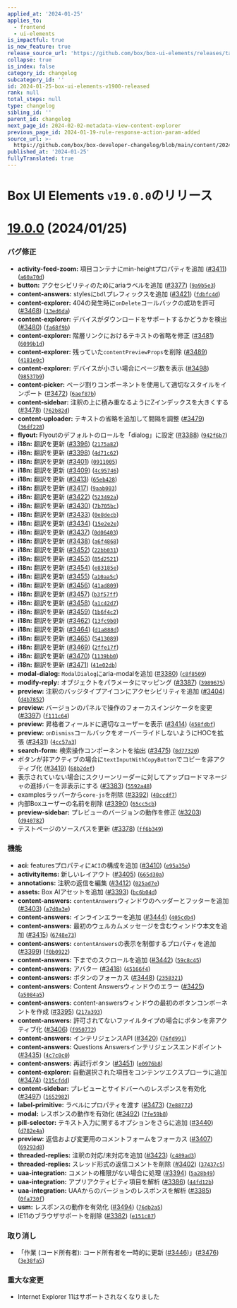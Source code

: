 ```yaml
---
applied_at: '2024-01-25'
applies_to:
  - frontend
  - ui-elements
is_impactful: true
is_new_feature: true
release_source_url: 'https://github.com/box/box-ui-elements/releases/tag/v19.0.0'
collapse: true
is_index: false
category_id: changelog
subcategory_id: ''
id: 2024-01-25-box-ui-elements-v1900-released
rank: null
total_steps: null
type: changelog
sibling_id: ''
parent_id: changelog
next_page_id: 2024-02-02-metadata-view-content-explorer
previous_page_id: 2024-01-19-rule-response-action-param-added
source_url: >-
  https://github.com/box/box-developer-changelog/blob/main/content/2024/01-25-box-ui-elements-v1900-released.md
published_at: '2024-01-25'
fullyTranslated: true
---
```

# Box UI Elements `v19.0.0`のリリース

# [19.0.0][1] (2024/01/25)

### バグ修正

* **activity-feed-zoom:** 項目コンテナにmin-heightプロパティを追加 ([#3411][2]) ([`a60a70d`][3])
* **button:** アクセシビリティのためにariaラベルを追加 ([#3377][4]) ([`9a9b5e3`][5])
* **content-answers:** stylesに`bdl`プレフィックスを追加 ([#3421][6]) ([`fdbfc4d`][7])
* **content-explorer:** 404の発生時に`onDelete`コールバックの成功を許可 ([#3468][8]) ([`13ed6da`][9])
* **content-explorer:** デバイスがダウンロードをサポートするかどうかを検出 ([#3480][10]) ([`fa68f9b`][11])
* **content-explorer:** 階層リンクにおけるテキストの省略を修正 ([#3481][12]) ([`6099b1d`][13])
* **content-explorer:** 残っていた`contentPreviewProps`を削除 ([#3489][14]) ([`4181e0c`][15])
* **content-explorer:** デバイスが小さい場合にページ数を表示 ([#3498][16]) ([`98537b9`][17])
* **content-picker:** ページ割りコンポーネントを使用して適切なスタイルをインポート ([#3472][18]) ([`6aef87b`][19])
* **content-sidebar:** 注釈の上に積み重なるようにZインデックスを大きくする ([#3478][20]) ([`762b82d`][21])
* **content-uploader:** テキストの省略を追加して間隔を調整 ([#3479][22]) ([`36df228`][23])
* **flyout:** Flyoutのデフォルトのロールを「dialog」に設定 ([#3388][24]) ([`942f6b7`][25])
* **i18n:** 翻訳を更新 ([#3396][26]) ([`2175a82`][27])
* **i18n:** 翻訳を更新 ([#3398][28]) ([`4d71c62`][29])
* **i18n:** 翻訳を更新 ([#3401][30]) ([`0911005`][31])
* **i18n:** 翻訳を更新 ([#3409][32]) ([`4c95746`][33])
* **i18n:** 翻訳を更新 ([#3413][34]) ([`65eb428`][35])
* **i18n:** 翻訳を更新 ([#3417][36]) ([`9aab003`][37])
* **i18n:** 翻訳を更新 ([#3422][38]) ([`523492a`][39])
* **i18n:** 翻訳を更新 ([#3430][40]) ([`7b705bc`][41])
* **i18n:** 翻訳を更新 ([#3433][42]) ([`0e8decb`][43])
* **i18n:** 翻訳を更新 ([#3434][44]) ([`15e2e2e`][45])
* **i18n:** 翻訳を更新 ([#3437][46]) ([`0d06403`][47])
* **i18n:** 翻訳を更新 ([#3438][48]) ([`a6f4868`][49])
* **i18n:** 翻訳を更新 ([#3452][50]) ([`22bb031`][51])
* **i18n:** 翻訳を更新 ([#3453][52]) ([`85d2521`][53])
* **i18n:** 翻訳を更新 ([#3454][54]) ([`e83185e`][55])
* **i18n:** 翻訳を更新 ([#3455][56]) ([`a10aa5c`][57])
* **i18n:** 翻訳を更新 ([#3456][58]) ([`41ad809`][59])
* **i18n:** 翻訳を更新 ([#3457][60]) ([`b3f57ff`][61])
* **i18n:** 翻訳を更新 ([#3458][62]) ([`a1c42d7`][63])
* **i18n:** 翻訳を更新 ([#3459][64]) ([`1b6f4c2`][65])
* **i18n:** 翻訳を更新 ([#3462][66]) ([`13fc9b0`][67])
* **i18n:** 翻訳を更新 ([#3464][68]) ([`d1a888d`][69])
* **i18n:** 翻訳を更新 ([#3465][70]) ([`5413089`][71])
* **i18n:** 翻訳を更新 ([#3469][72]) ([`2ffe17f`][73])
* **i18n:** 翻訳を更新 ([#3470][74]) ([`1139bb0`][75])
* **i18n:** 翻訳を更新 ([#3471][76]) ([`41e02db`][77])
* **modal-dialog:** `ModalDialog`にaria-modalを追加 ([#3380][78]) ([`c8f8509`][79])
* **modify-reply:** オブジェクトをパラメータにマッピング ([#3387][80]) ([`3989675`][81])
* **preview:** 注釈のバッジタイプアイコンにアクセシビリティを追加 ([#3404][82]) ([`d4b7852`][83])
* **preview:** バージョンのパネルで操作のフォーカスインジケータを変更 ([#3397][84]) ([`f111c64`][85])
* **preview:** 昇格者フィールドに適切なユーザーを表示 ([#3414][86]) ([`458fdbf`][87])
* **preview:** `onDismiss`コールバックをオーバーライドしないようにHOCを拡張 ([#3431][88]) ([`4cc57a3`][89])
* **search-form:** 検索操作コンポーネントを抽出 ([#3475][90]) ([`8d77320`][91])
* ボタンが非アクティブの場合に`textInputWithCopyButton`でコピーを非アクティブ化 ([#3419][92]) ([`68b2def`][93])
* 表示されていない場合にスクリーンリーダーに対してアップロードマネージャの進捗バーを非表示にする ([#3383][94]) ([`5592a48`][95])
* examplesラッパーから`core-js`を削除 ([#3392][96]) ([`48ccdf7`][97])
* 内部Boxユーザーの名前を削除 ([#3390][98]) ([`65cc5cb`][99])
* **preview-sidebar:** プレビューのバージョンの動作を修正 ([#3203][100]) ([`d940782`][101])
* テストページのソースパスを更新 ([#3378][102]) ([`ff6b349`][103])

### 機能

* **aci:** featuresプロパティに`ACI`の構成を追加 ([#3410][104]) ([`e95a35e`][105])
* **activityitems:** 新しいレイアウト ([#3405][106]) ([`665d30a`][107])
* **annotations:** 注釈の返信を編集 ([#3412][108]) ([`025ad7e`][109])
* **assets:** Box AIアセットを追加 ([#3393][110]) ([`bc6b04d`][111])
* **content-answers:** `contentAnswers`ウィンドウのヘッダーとフッターを追加 ([#3403][112]) ([`a7d0a3e`][113])
* **content-answers:** インラインエラーを追加 ([#3444][114]) ([`405cdb4`][115])
* **content-answers:** 最初のウェルカムメッセージを含むウィンドウ本文を追加 ([#3415][116]) ([`6748e73`][117])
* **content-answers:** `contentAnswers`の表示を制御するプロパティを追加 ([#3399][118]) ([`f0b0922`][119])
* **content-answers:** 下までのスクロールを追加 ([#3442][120]) ([`59c8c45`][121])
* **content-answers:** アバター ([#3418][122]) ([`45166f4`][123])
* **content-answers:** ボタンのフォーカス ([#3448][124]) ([`2358321`][125])
* **content-answers:** Content Answersウィンドウのエラー ([#3425][126]) ([`a5084a5`][127])
* **content-answers:** content-answersウィンドウの最初のボタンコンポーネントを作成 ([#3395][128]) ([`217a393`][129])
* **content-answers:** 許可されてないファイルタイプの場合にボタンを非アクティブ化 ([#3406][130]) ([`f950772`][131])
* **content-answers:** インテリジェンスAPI ([#3420][132]) ([`76fd991`][133])
* **content-answers:** Questions Answersインテリジェンスエンドポイント ([#3435][134]) ([`4c7c0c0`][135])
* **content-answers:** 再試行ボタン ([#3451][136]) ([`e0976b8`][137])
* **content-explorer:** 自動選択された項目をコンテンツエクスプローラに追加 ([#3474][138]) ([`215cfdd`][139])
* **content-sidebar:** プレビューとサイドバーへのレスポンスを有効化 ([#3497][140]) ([`1652982`][141])
* **label-primitive:** ラベルにプロパティを渡す ([#3473][142]) ([`7e88772`][143])
* **modal:** レスポンスの動作を有効化 ([#3492][144]) ([`7fe59b8`][145])
* **pill-selector:** テキスト入力に関するオプションをさらに追加 ([#3440][146]) ([`d782e4a`][147])
* **preview:** 返信および変更用のコメントフォームをフォーカス ([#3407][148]) ([`69293d8`][149])
* **threaded-replies:** 注釈の対応/未対応を追加 ([#3423][150]) ([`c489ad3`][151])
* **threaded-replies:** スレッド形式の返信コメントを削除 ([#3402][152]) ([`37437c5`][153])
* **uaa-integration:** コメントの権限がない場合に処理 ([#3394][154]) ([`5a28b49`][155])
* **uaa-integration:** アプリアクティビティ項目を解析 ([#3386][156]) ([`44fd12b`][157])
* **uaa-integration:** UAAからのバージョンのレスポンスを解析 ([#3385][158]) ([`0fa730f`][159])
* **usm:** レスポンスの動作を有効化 ([#3494][160]) ([`76db2a5`][161])
* IE11のブラウザサポートを削除 ([#3382][162]) ([`e151c87`][163])

### 取り消し

* 「作業 (コード所有者): コード所有者を一時的に更新 ([#3446][164])」([#3476][165]) ([`3e38fa5`][166])

### 重大な変更

* Internet Explorer 11はサポートされなくなりました

[1]: https://github.com/box/box-ui-elements/compare/v18.1.0...v19.0.0

[2]: https://github.com/box/box-ui-elements/issues/3411

[3]: https://github.com/box/box-ui-elements/commit/a60a70d

[4]: https://github.com/box/box-ui-elements/issues/3377

[5]: https://github.com/box/box-ui-elements/commit/9a9b5e3

[6]: https://github.com/box/box-ui-elements/issues/3421

[7]: https://github.com/box/box-ui-elements/commit/fdbfc4d

[8]: https://github.com/box/box-ui-elements/issues/3468

[9]: https://github.com/box/box-ui-elements/commit/13ed6da

[10]: https://github.com/box/box-ui-elements/issues/3480

[11]: https://github.com/box/box-ui-elements/commit/fa68f9b

[12]: https://github.com/box/box-ui-elements/issues/3481

[13]: https://github.com/box/box-ui-elements/commit/6099b1d

[14]: https://github.com/box/box-ui-elements/issues/3489

[15]: https://github.com/box/box-ui-elements/commit/4181e0c

[16]: https://github.com/box/box-ui-elements/issues/3498

[17]: https://github.com/box/box-ui-elements/commit/98537b9

[18]: https://github.com/box/box-ui-elements/issues/3472

[19]: https://github.com/box/box-ui-elements/commit/6aef87b

[20]: https://github.com/box/box-ui-elements/issues/3478

[21]: https://github.com/box/box-ui-elements/commit/762b82d

[22]: https://github.com/box/box-ui-elements/issues/3479

[23]: https://github.com/box/box-ui-elements/commit/36df228

[24]: https://github.com/box/box-ui-elements/issues/3388

[25]: https://github.com/box/box-ui-elements/commit/942f6b7

[26]: https://github.com/box/box-ui-elements/issues/3396

[27]: https://github.com/box/box-ui-elements/commit/2175a82

[28]: https://github.com/box/box-ui-elements/issues/3398

[29]: https://github.com/box/box-ui-elements/commit/4d71c62

[30]: https://github.com/box/box-ui-elements/issues/3401

[31]: https://github.com/box/box-ui-elements/commit/0911005

[32]: https://github.com/box/box-ui-elements/issues/3409

[33]: https://github.com/box/box-ui-elements/commit/4c95746

[34]: https://github.com/box/box-ui-elements/issues/3413

[35]: https://github.com/box/box-ui-elements/commit/65eb428

[36]: https://github.com/box/box-ui-elements/issues/3417

[37]: https://github.com/box/box-ui-elements/commit/9aab003

[38]: https://github.com/box/box-ui-elements/issues/3422

[39]: https://github.com/box/box-ui-elements/commit/523492a

[40]: https://github.com/box/box-ui-elements/issues/3430

[41]: https://github.com/box/box-ui-elements/commit/7b705bc

[42]: https://github.com/box/box-ui-elements/issues/3433

[43]: https://github.com/box/box-ui-elements/commit/0e8decb

[44]: https://github.com/box/box-ui-elements/issues/3434

[45]: https://github.com/box/box-ui-elements/commit/15e2e2e

[46]: https://github.com/box/box-ui-elements/issues/3437

[47]: https://github.com/box/box-ui-elements/commit/0d06403

[48]: https://github.com/box/box-ui-elements/issues/3438

[49]: https://github.com/box/box-ui-elements/commit/a6f4868

[50]: https://github.com/box/box-ui-elements/issues/3452

[51]: https://github.com/box/box-ui-elements/commit/22bb031

[52]: https://github.com/box/box-ui-elements/issues/3453

[53]: https://github.com/box/box-ui-elements/commit/85d2521

[54]: https://github.com/box/box-ui-elements/issues/3454

[55]: https://github.com/box/box-ui-elements/commit/e83185e

[56]: https://github.com/box/box-ui-elements/issues/3455

[57]: https://github.com/box/box-ui-elements/commit/a10aa5c

[58]: https://github.com/box/box-ui-elements/issues/3456

[59]: https://github.com/box/box-ui-elements/commit/41ad809

[60]: https://github.com/box/box-ui-elements/issues/3457

[61]: https://github.com/box/box-ui-elements/commit/b3f57ff

[62]: https://github.com/box/box-ui-elements/issues/3458

[63]: https://github.com/box/box-ui-elements/commit/a1c42d7

[64]: https://github.com/box/box-ui-elements/issues/3459

[65]: https://github.com/box/box-ui-elements/commit/1b6f4c2

[66]: https://github.com/box/box-ui-elements/issues/3462

[67]: https://github.com/box/box-ui-elements/commit/13fc9b0

[68]: https://github.com/box/box-ui-elements/issues/3464

[69]: https://github.com/box/box-ui-elements/commit/d1a888d

[70]: https://github.com/box/box-ui-elements/issues/3465

[71]: https://github.com/box/box-ui-elements/commit/5413089

[72]: https://github.com/box/box-ui-elements/issues/3469

[73]: https://github.com/box/box-ui-elements/commit/2ffe17f

[74]: https://github.com/box/box-ui-elements/issues/3470

[75]: https://github.com/box/box-ui-elements/commit/1139bb0

[76]: https://github.com/box/box-ui-elements/issues/3471

[77]: https://github.com/box/box-ui-elements/commit/41e02db

[78]: https://github.com/box/box-ui-elements/issues/3380

[79]: https://github.com/box/box-ui-elements/commit/c8f8509

[80]: https://github.com/box/box-ui-elements/issues/3387

[81]: https://github.com/box/box-ui-elements/commit/3989675

[82]: https://github.com/box/box-ui-elements/issues/3404

[83]: https://github.com/box/box-ui-elements/commit/d4b7852

[84]: https://github.com/box/box-ui-elements/issues/3397

[85]: https://github.com/box/box-ui-elements/commit/f111c64

[86]: https://github.com/box/box-ui-elements/issues/3414

[87]: https://github.com/box/box-ui-elements/commit/458fdbf

[88]: https://github.com/box/box-ui-elements/issues/3431

[89]: https://github.com/box/box-ui-elements/commit/4cc57a3

[90]: https://github.com/box/box-ui-elements/issues/3475

[91]: https://github.com/box/box-ui-elements/commit/8d77320

[92]: https://github.com/box/box-ui-elements/issues/3419

[93]: https://github.com/box/box-ui-elements/commit/68b2def

[94]: https://github.com/box/box-ui-elements/issues/3383

[95]: https://github.com/box/box-ui-elements/commit/5592a48

[96]: https://github.com/box/box-ui-elements/issues/3392

[97]: https://github.com/box/box-ui-elements/commit/48ccdf7

[98]: https://github.com/box/box-ui-elements/issues/3390

[99]: https://github.com/box/box-ui-elements/commit/65cc5cb

[100]: https://github.com/box/box-ui-elements/issues/3203

[101]: https://github.com/box/box-ui-elements/commit/d940782

[102]: https://github.com/box/box-ui-elements/issues/3378

[103]: https://github.com/box/box-ui-elements/commit/ff6b349

[104]: https://github.com/box/box-ui-elements/issues/3410

[105]: https://github.com/box/box-ui-elements/commit/e95a35e

[106]: https://github.com/box/box-ui-elements/issues/3405

[107]: https://github.com/box/box-ui-elements/commit/665d30a

[108]: https://github.com/box/box-ui-elements/issues/3412

[109]: https://github.com/box/box-ui-elements/commit/025ad7e

[110]: https://github.com/box/box-ui-elements/issues/3393

[111]: https://github.com/box/box-ui-elements/commit/bc6b04d

[112]: https://github.com/box/box-ui-elements/issues/3403

[113]: https://github.com/box/box-ui-elements/commit/a7d0a3e

[114]: https://github.com/box/box-ui-elements/issues/3444

[115]: https://github.com/box/box-ui-elements/commit/405cdb4

[116]: https://github.com/box/box-ui-elements/issues/3415

[117]: https://github.com/box/box-ui-elements/commit/6748e73

[118]: https://github.com/box/box-ui-elements/issues/3399

[119]: https://github.com/box/box-ui-elements/commit/f0b0922

[120]: https://github.com/box/box-ui-elements/issues/3442

[121]: https://github.com/box/box-ui-elements/commit/59c8c45

[122]: https://github.com/box/box-ui-elements/issues/3418

[123]: https://github.com/box/box-ui-elements/commit/45166f4

[124]: https://github.com/box/box-ui-elements/issues/3448

[125]: https://github.com/box/box-ui-elements/commit/2358321

[126]: https://github.com/box/box-ui-elements/issues/3425

[127]: https://github.com/box/box-ui-elements/commit/a5084a5

[128]: https://github.com/box/box-ui-elements/issues/3395

[129]: https://github.com/box/box-ui-elements/commit/217a393

[130]: https://github.com/box/box-ui-elements/issues/3406

[131]: https://github.com/box/box-ui-elements/commit/f950772

[132]: https://github.com/box/box-ui-elements/issues/3420

[133]: https://github.com/box/box-ui-elements/commit/76fd991

[134]: https://github.com/box/box-ui-elements/issues/3435

[135]: https://github.com/box/box-ui-elements/commit/4c7c0c0

[136]: https://github.com/box/box-ui-elements/issues/3451

[137]: https://github.com/box/box-ui-elements/commit/e0976b8

[138]: https://github.com/box/box-ui-elements/issues/3474

[139]: https://github.com/box/box-ui-elements/commit/215cfdd

[140]: https://github.com/box/box-ui-elements/issues/3497

[141]: https://github.com/box/box-ui-elements/commit/1652982

[142]: https://github.com/box/box-ui-elements/issues/3473

[143]: https://github.com/box/box-ui-elements/commit/7e88772

[144]: https://github.com/box/box-ui-elements/issues/3492

[145]: https://github.com/box/box-ui-elements/commit/7fe59b8

[146]: https://github.com/box/box-ui-elements/issues/3440

[147]: https://github.com/box/box-ui-elements/commit/d782e4a

[148]: https://github.com/box/box-ui-elements/issues/3407

[149]: https://github.com/box/box-ui-elements/commit/69293d8

[150]: https://github.com/box/box-ui-elements/issues/3423

[151]: https://github.com/box/box-ui-elements/commit/c489ad3

[152]: https://github.com/box/box-ui-elements/issues/3402

[153]: https://github.com/box/box-ui-elements/commit/37437c5

[154]: https://github.com/box/box-ui-elements/issues/3394

[155]: https://github.com/box/box-ui-elements/commit/5a28b49

[156]: https://github.com/box/box-ui-elements/issues/3386

[157]: https://github.com/box/box-ui-elements/commit/44fd12b

[158]: https://github.com/box/box-ui-elements/issues/3385

[159]: https://github.com/box/box-ui-elements/commit/0fa730f

[160]: https://github.com/box/box-ui-elements/issues/3494

[161]: https://github.com/box/box-ui-elements/commit/76db2a5

[162]: https://github.com/box/box-ui-elements/issues/3382

[163]: https://github.com/box/box-ui-elements/commit/e151c87

[164]: https://github.com/box/box-ui-elements/issues/3446

[165]: https://github.com/box/box-ui-elements/issues/3476

[166]: https://github.com/box/box-ui-elements/commit/3e38fa5
